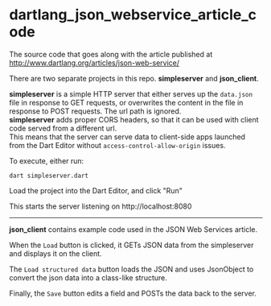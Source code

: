 dartlang_json_webservice_article_code
=====================================

The source code that goes along with the article published at http://www.dartlang.org/articles/json-web-service/

There are two separate projects in this repo.  **simpleserver** and **json_client**.

**simpleserver** is a simple HTTP server that either serves up the `data.json` file in response to GET requests, 
or overwrites the content in the file in response to POST requests.  The url path is ignored.  
**simpleserver** adds proper CORS headers, so that it can be used with client code served from a different url.  
This means that the server can serve data to client-side apps launched from the Dart Editor without 
`access-control-allow-origin` issues.

To execute, either run:

    dart simpleserver.dart
    
Load the project into the Dart Editor, and click "Run"

This starts the server listening on http://localhost:8080

----

**json_client** contains example code used in the JSON Web Services article.  

When the `Load` button is clicked, it GETs JSON data 
from the simpleserver and displays it on the client.  

The `Load structured data` button loads the JSON and uses JsonObject to convert
the json data into a class-like structure.  

Finally, the `Save` button edits a field and POSTs the data back to the server.

